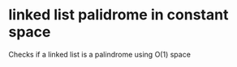 linked list palidrome in constant space
================================

Checks if a linked list is a palindrome using O(1) space
